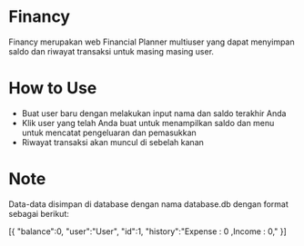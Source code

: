 # Financy
Financy merupakan web Financial Planner multiuser yang dapat menyimpan saldo dan riwayat transaksi untuk masing masing user.

# How to Use
- Buat user baru dengan melakukan input nama dan saldo terakhir Anda
- Klik user yang telah Anda buat untuk menampilkan saldo dan menu untuk mencatat pengeluaran dan pemasukkan
- Riwayat transaksi akan muncul di sebelah kanan

# Note
Data-data disimpan di database dengan nama database.db dengan format sebagai berikut:

[{
  "balance":0,
  "user":"User",
  "id":1,
  "history":"Expense : 0 ,Income : 0,"
}]
